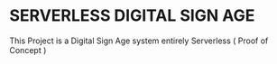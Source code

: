 # SERVERLESS DIGITAL SIGN AGE

This Project is a Digital Sign Age system entirely Serverless ( Proof of Concept )


